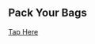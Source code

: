 <h2>Pack Your Bags</h2>
<a href="https://www.figma.com/proto/IShbuGwTBjGIyxBmPAV8xb/Pack_ur_bags?node-id=18-815&scaling=scale-down&page-id=0%3A1&starting-point-node-id=18%3A832&show-proto-sidebar=1">Tap Here<a>
